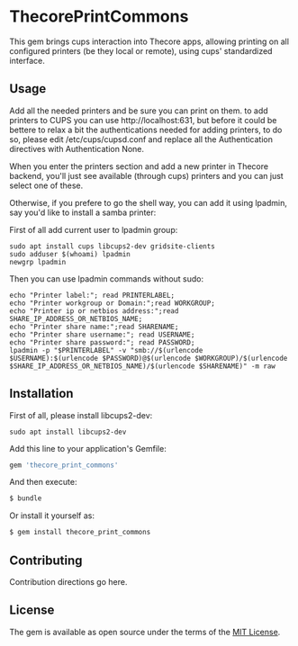 # ThecorePrintCommons
This gem brings cups interaction into Thecore apps, allowing printing on all configured printers (be they local or remote), using cups' standardized interface.

## Usage
Add all the needed printers and be sure you can print on them.
to add printers to CUPS you can use http://localhost:631, but before it could be bettere to relax a bit 
the authentications needed for adding printers, to do so, please edit /etc/cups/cupsd.conf and replace all the Authentication directives with Authentication None.

When you enter the printers section and add a new printer in Thecore backend, you'll just see available (through cups) printers and you can just select one of these.

Otherwise, if you prefere to go the shell way, you can add it using lpadmin, say you'd like to install a samba printer:

First of all add current user to lpadmin group:

```shell
sudo apt install cups libcups2-dev gridsite-clients
sudo adduser $(whoami) lpadmin
newgrp lpadmin
```

Then you can use lpadmin commands without sudo:

```shell
echo "Printer label:"; read PRINTERLABEL;
echo "Printer workgroup or Domain:";read WORKGROUP;
echo "Printer ip or netbios address:";read SHARE_IP_ADDRESS_OR_NETBIOS_NAME;
echo "Printer share name:";read SHARENAME;
echo "Printer share username:"; read USERNAME;
echo "Printer share password:"; read PASSWORD;
lpadmin -p "$PRINTERLABEL" -v "smb://$(urlencode $USERNAME):$(urlencode $PASSWORD)@$(urlencode $WORKGROUP)/$(urlencode $SHARE_IP_ADDRESS_OR_NETBIOS_NAME)/$(urlencode $SHARENAME)" -m raw
```

## Installation
First of all, please install libcups2-dev:

```shell
sudo apt install libcups2-dev
```

Add this line to your application's Gemfile:

```ruby
gem 'thecore_print_commons'
```

And then execute:
```bash
$ bundle
```

Or install it yourself as:
```bash
$ gem install thecore_print_commons
```

## Contributing
Contribution directions go here.

## License
The gem is available as open source under the terms of the [MIT License](https://opensource.org/licenses/MIT).
